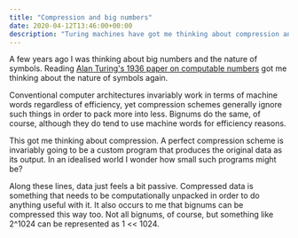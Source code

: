 ```yaml
---
title: "Compression and big numbers"
date: 2020-04-12T13:46:00+00:00
description: "Turing machines have got me thinking about compression and big numbers again."
---
```

A few years ago I was thinking about big numbers and the nature of symbols.  Reading
[Alan Turing's 1936 paper on computable numbers](../../../elements/research-resources/1936-11-12-turing.pdf) got
me thinking about the nature of symbols again.

Conventional computer architectures invariably work in terms of machine words regardless of efficiency, yet compression
schemes generally ignore such things in order to pack more into less.  Bignums do the same, of course, although they
do tend to use machine words for efficiency reasons.

This got me thinking about compression.  A perfect compression scheme is invariably going to be a custom program that
produces the original data as its output.  In an idealised world I wonder how small such programs might be?

Along these lines, data just feels a bit passive.  Compressed data is something that needs to be computationally unpacked
in order to do anything useful with it.  It also occurs to me that bignums can be compressed this way too.  Not all bignums,
of course, but something like 2^1024 can be represented as 1 << 1024.
